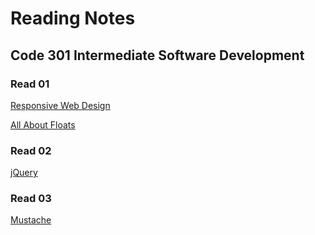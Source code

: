 # Reading Notes

## Code 301 Intermediate Software Development

### Read 01

[Responsive Web Design](./RWD.md)

[All About Floats](./floats.md)

### Read 02

[jQuery](./jquery.md)

### Read 03

[Mustache](./mustache.md)




  




